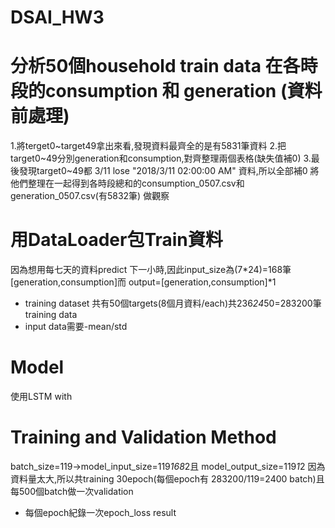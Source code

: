 # DSAI_HW3
# 分析50個household train data 在各時段的consumption 和 generation (資料前處理)
1.將terget0~target49拿出來看,發現資料最齊全的是有5831筆資料
2.把target0~49分別generation和consumption,對齊整理兩個表格(缺失值補0)
3.最後發現target0~49都 3/11 lose "2018/3/11  02:00:00 AM" 資料,所以全部補0
將他們整理在一起得到各時段總和的consumption_0507.csv和generation_0507.csv(有5832筆) 做觀察
# 用DataLoader包Train資料
因為想用每七天的資料predict 下一小時,因此input_size為(7*24)=168筆[generation,consumption]而 output=[generation,consumption]*1
* training dataset 共有50個targets(8個月資料/each)共236*24*50=283200筆training data
* input data需要-mean/std

# Model
使用LSTM with
# Training and Validation Method
batch_size=119->model_input_size=119*168*2且 model_output_size=119*1*2
因為資料量太大,所以共training 30epoch(每個epoch有 283200/119=2400 batch)且每500個batch做一次validation
* 每個epoch紀錄一次epoch_loss
result



